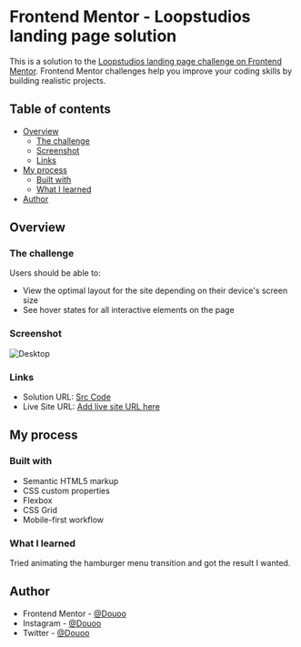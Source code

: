 # Frontend Mentor - Loopstudios landing page solution

This is a solution to the [Loopstudios landing page challenge on Frontend Mentor](https://www.frontendmentor.io/challenges/loopstudios-landing-page-N88J5Onjw). Frontend Mentor challenges help you improve your coding skills by building realistic projects. 

## Table of contents

- [Overview](#overview)
  - [The challenge](#the-challenge)
  - [Screenshot](#screenshot)
  - [Links](#links)
- [My process](#my-process)
  - [Built with](#built-with)
  - [What I learned](#what-i-learned)
- [Author](#author)



## Overview

### The challenge

Users should be able to:

- View the optimal layout for the site depending on their device's screen size
- See hover states for all interactive elements on the page

### Screenshot

![Desktop](screenshot/desktop.png)

### Links

- Solution URL: [Src Code](https://douoo.github.io/frontendmentor_challenges/loopstudios-lp/)
- Live Site URL: [Add live site URL here](https://douoo.github.io/frontendmentor_challenges/loopstudios-lp)

## My process

### Built with

- Semantic HTML5 markup
- CSS custom properties
- Flexbox
- CSS Grid
- Mobile-first workflow


### What I learned

Tried animating the hamburger menu transition and got the result I wanted.


## Author

- Frontend Mentor - [@Douoo](https://www.frontendmentor.io/profile/douoo)
- Instagram - [@Douoo](https://www.instagram.com/douooo/)
- Twitter - [@Douoo](https://www.twitter.com/douoo_b)


